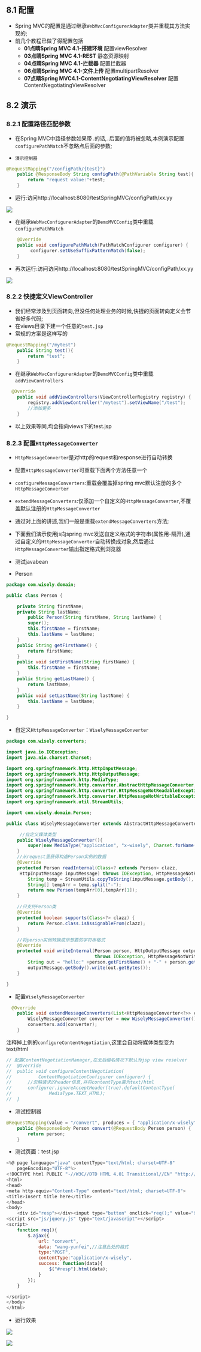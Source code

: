 ## 8.1 配置

- Spring MVC的配置是通过继承`WebMvcConfigurerAdapter`类并重载其方法实现的;
- 前几个教程已做了得配置包括
  - **01点睛Spring MVC 4.1-搭建环境** 配置viewResolver
  - **03点睛Spring MVC 4.1-REST** 静态资源映射
  - **04点睛Spring MVC 4.1-拦截器** 配置拦截器
  - **06点睛Spring MVC 4.1-文件上传** 配置multipartResolver
  - **07点睛Spring MVC4.1-ContentNegotiatingViewResolver** 配置ContentNegotiatingViewResolver



## 8.2 演示

### 8.2.1 配置路径匹配参数
- 在Spring MVC中路径参数如果带`.`的话,`.`后面的值将被忽略,本例演示配置`configurePathMatch`不忽略点后面的参数;

- `演示控制器`

```java
@RequestMapping("/configPath/{test}")
	public @ResponseBody String configPath(@PathVariable String test){
		return "request value:"+test;
	}

```
- 运行:访问http://localhost:8080/testSpringMVC/configPath/xx.yy

![](resources/8-1.jpg)

- 在继承`WebMvcConfigurerAdapter`的`DemoMVCConfig`类中重载`configurePathMatch`

```java
    @Override
    public void configurePathMatch(PathMatchConfigurer configurer) {
    	 configurer.setUseSuffixPatternMatch(false);
    }
```

- 再次运行:访问访问http://localhost:8080/testSpringMVC/configPath/xx.yy

![](resources/8-2.jpg)


### 8.2.2 快捷定义ViewController

- 我们经常涉及到页面转向,但没任何处理业务的时候,快捷的页面转向定义会节省好多代码;
- 在views目录下建一个任意的`test.jsp`
- 常规的方案是这样写的
```java
@RequestMapping("/mytest")
	public String test(){
		return "test";
	}
```
- 在继承`WebMvcConfigurerAdapter`的`DemoMVCConfig`类中重载`addViewControllers`
```java
  @Override
    public void addViewControllers(ViewControllerRegistry registry) {
    	registry.addViewController("/mytest").setViewName("/test");
    	//添加更多
    }
```

- 以上效果等同,均会指向views下的test.jsp

### 8.2.3 配置`HttpMessageConverter`
- `HttpMessageConverter`是对http的request和response进行自动转换
- 配置`HttpMessageConverter`可重载下面两个方法任意一个
 - `configureMessageConverters`:重载会覆盖掉spring mvc默认注册的多个`HttpMessageConverter`
 - `extendMessageConverters`:仅添加一个自定义的`HttpMessageConverter`,不覆盖默认注册的`HttpMessageConverter`

- 通过对上面的讲述,我们一般是重载`extendMessageConverters`方法;
- 下面我们演示使用js向spring mvc发送自定义格式的字符串(属性用-隔开),通过自定义的`HttpMessageConverter`自动转换成对象,然后通过`HttpMessageConverter`输出指定格式到浏览器

- 测试javabean
 - Person

```java
package com.wisely.domain;

public class Person {

	private String firstName;
	private String lastName;
    	public Person(String firstName, String lastName) {
		super();
		this.firstName = firstName;
		this.lastName = lastName;
	}
	public String getFirstName() {
		return firstName;
	}
	public void setFirstName(String firstName) {
		this.firstName = firstName;
	}
	public String getLastName() {
		return lastName;
	}
	public void setLastName(String lastName) {
		this.lastName = lastName;
	}

}
```
- 自定义`HttpMessageConverter`：`WiselyMessageConverter`

```java
package com.wisely.converters;

import java.io.IOException;
import java.nio.charset.Charset;

import org.springframework.http.HttpInputMessage;
import org.springframework.http.HttpOutputMessage;
import org.springframework.http.MediaType;
import org.springframework.http.converter.AbstractHttpMessageConverter;
import org.springframework.http.converter.HttpMessageNotReadableException;
import org.springframework.http.converter.HttpMessageNotWritableException;
import org.springframework.util.StreamUtils;

import com.wisely.domain.Person;

public class WiselyMessageConverter extends AbstractHttpMessageConverter<Person> {

	 //自定义媒体类型
    public WiselyMessageConverter(){
        super(new MediaType("application", "x-wisely", Charset.forName("UTF-8")));
    }
    //从request里获得构造Person实例的数据
    @Override
    protected Person readInternal(Class<? extends Person> clazz,
     HttpInputMessage inputMessage) throws IOException, HttpMessageNotReadableException {
        String temp = StreamUtils.copyToString(inputMessage.getBody(), Charset.forName("UTF-8"));
        String[] tempArr = temp.split("-");
        return new Person(tempArr[0],tempArr[1]);
    }

    //只支持Person类
    @Override
    protected boolean supports(Class<?> clazz) {
        return Person.class.isAssignableFrom(clazz);
    }

    //将person实例转换成你想要的字符串格式
    @Override
    protected void writeInternal(Person person, HttpOutputMessage outputMessage) 
                                 throws IOException, HttpMessageNotWritableException {
        String out = "hello:" +person.getFirstName() + "-" + person.getLastName();
        outputMessage.getBody().write(out.getBytes());
    }

}


```

- 配置`WiselyMessageConverter`

```java
  @Override
    public void extendMessageConverters(List<HttpMessageConverter<?>> converters) {
        WiselyMessageConverter converter = new WiselyMessageConverter();
        converters.add(converter);
    }

```

注释掉上例的`configureContentNegotiation`,这里会自动将媒体类型变为text/html

```java
// 配置ContentNegotiationManager,在无后缀名情况下默认为jsp view resolver
//	@Override
//	public void configureContentNegotiation(
//			ContentNegotiationConfigurer configurer) {
//		//忽略请求的header信息,并将contentType置为text/html
//		configurer.ignoreAcceptHeader(true).defaultContentType(
//				MediaType.TEXT_HTML);
//	}
```

- 测试控制器

```java
@RequestMapping(value = "/convert", produces = { "application/x-wisely" })
	public @ResponseBody Person convert(@RequestBody Person person) {
		return person;
	}

```



- 测试页面：test.jsp

```javascript
<%@ page language="java" contentType="text/html; charset=UTF-8"
    pageEncoding="UTF-8"%>
<!DOCTYPE html PUBLIC "-//W3C//DTD HTML 4.01 Transitional//EN" "http://www.w3.org/TR/html4/loose.dtd">
<html>
<head>
<meta http-equiv="Content-Type" content="text/html; charset=UTF-8">
<title>Insert title here</title>
</head>
<body>
	<div id="resp"></div><input type="button" onclick="req();" value="请求"/>
<script src="js/jquery.js" type="text/javascript"></script>
<script>
    function req(){
        $.ajax({
            url: "convert",
            data: "wang-yunfei",//注意此处的格式
            type:"POST",
            contentType:"application/x-wisely",
            success: function(data){
                $("#resp").html(data);
            }
        });
    }

</script>
</body>
</html>
```

- 运行效果

![](resources/8-1.png)

![](resources/8-2.png)
